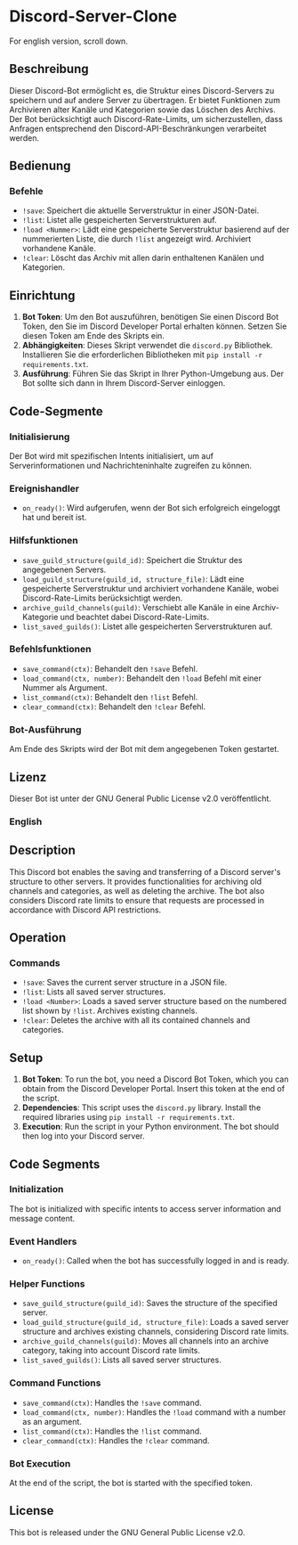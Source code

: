 # Discord-Server-Clone
For english version, scroll down.

## Beschreibung
Dieser Discord-Bot ermöglicht es, die Struktur eines Discord-Servers zu speichern und auf andere Server zu übertragen. Er bietet Funktionen zum Archivieren alter Kanäle und Kategorien sowie das Löschen des Archivs. Der Bot berücksichtigt auch Discord-Rate-Limits, um sicherzustellen, dass Anfragen entsprechend den Discord-API-Beschränkungen verarbeitet werden.

## Bedienung

### Befehle
- `!save`: Speichert die aktuelle Serverstruktur in einer JSON-Datei.
- `!list`: Listet alle gespeicherten Serverstrukturen auf.
- `!load <Nummer>`: Lädt eine gespeicherte Serverstruktur basierend auf der nummerierten Liste, die durch `!list` angezeigt wird. Archiviert vorhandene Kanäle.
- `!clear`: Löscht das Archiv mit allen darin enthaltenen Kanälen und Kategorien.

## Einrichtung

1. **Bot Token**: Um den Bot auszuführen, benötigen Sie einen Discord Bot Token, den Sie im Discord Developer Portal erhalten können. Setzen Sie diesen Token am Ende des Skripts ein.
2. **Abhängigkeiten**: Dieses Skript verwendet die `discord.py` Bibliothek. Installieren Sie die erforderlichen Bibliotheken mit `pip install -r requirements.txt`.
3. **Ausführung**: Führen Sie das Skript in Ihrer Python-Umgebung aus. Der Bot sollte sich dann in Ihrem Discord-Server einloggen.

## Code-Segmente

### Initialisierung
Der Bot wird mit spezifischen Intents initialisiert, um auf Serverinformationen und Nachrichteninhalte zugreifen zu können.

### Ereignishandler
- `on_ready()`: Wird aufgerufen, wenn der Bot sich erfolgreich eingeloggt hat und bereit ist.

### Hilfsfunktionen
- `save_guild_structure(guild_id)`: Speichert die Struktur des angegebenen Servers.
- `load_guild_structure(guild_id, structure_file)`: Lädt eine gespeicherte Serverstruktur und archiviert vorhandene Kanäle, wobei Discord-Rate-Limits berücksichtigt werden.
- `archive_guild_channels(guild)`: Verschiebt alle Kanäle in eine Archiv-Kategorie und beachtet dabei Discord-Rate-Limits.
- `list_saved_guilds()`: Listet alle gespeicherten Serverstrukturen auf.

### Befehlsfunktionen
- `save_command(ctx)`: Behandelt den `!save` Befehl.
- `load_command(ctx, number)`: Behandelt den `!load` Befehl mit einer Nummer als Argument.
- `list_command(ctx)`: Behandelt den `!list` Befehl.
- `clear_command(ctx)`: Behandelt den `!clear` Befehl.

### Bot-Ausführung
Am Ende des Skripts wird der Bot mit dem angegebenen Token gestartet.

## Lizenz
Dieser Bot ist unter der GNU General Public License v2.0 veröffentlicht.







### English

## Description
This Discord bot enables the saving and transferring of a Discord server's structure to other servers. It provides functionalities for archiving old channels and categories, as well as deleting the archive. The bot also considers Discord rate limits to ensure that requests are processed in accordance with Discord API restrictions.

## Operation

### Commands
- `!save`: Saves the current server structure in a JSON file.
- `!list`: Lists all saved server structures.
- `!load <Number>`: Loads a saved server structure based on the numbered list shown by `!list`. Archives existing channels.
- `!clear`: Deletes the archive with all its contained channels and categories.

## Setup

1. **Bot Token**: To run the bot, you need a Discord Bot Token, which you can obtain from the Discord Developer Portal. Insert this token at the end of the script.
2. **Dependencies**: This script uses the `discord.py` library. Install the required libraries using `pip install -r requirements.txt`.
3. **Execution**: Run the script in your Python environment. The bot should then log into your Discord server.

## Code Segments

### Initialization
The bot is initialized with specific intents to access server information and message content.

### Event Handlers
- `on_ready()`: Called when the bot has successfully logged in and is ready.

### Helper Functions
- `save_guild_structure(guild_id)`: Saves the structure of the specified server.
- `load_guild_structure(guild_id, structure_file)`: Loads a saved server structure and archives existing channels, considering Discord rate limits.
- `archive_guild_channels(guild)`: Moves all channels into an archive category, taking into account Discord rate limits.
- `list_saved_guilds()`: Lists all saved server structures.

### Command Functions
- `save_command(ctx)`: Handles the `!save` command.
- `load_command(ctx, number)`: Handles the `!load` command with a number as an argument.
- `list_command(ctx)`: Handles the `!list` command.
- `clear_command(ctx)`: Handles the `!clear` command.

### Bot Execution
At the end of the script, the bot is started with the specified token.

## License
This bot is released under the GNU General Public License v2.0.

